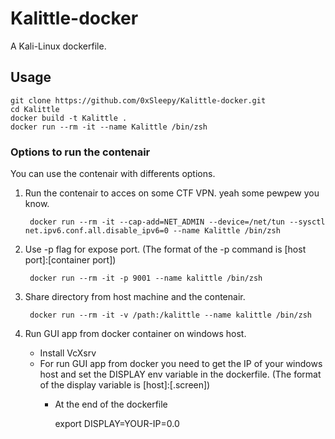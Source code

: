 # Kalittle-docker
A Kali-Linux dockerfile.

## Usage
    
    git clone https://github.com/0xSleepy/Kalittle-docker.git
    cd Kalittle
    docker build -t Kalittle .
    docker run --rm -it --name Kalittle /bin/zsh

### Options to run the contenair

You can use the contenair with differents options.

1. Run the contenair to acces on some CTF VPN. yeah some pewpew you know.

        docker run --rm -it --cap-add=NET_ADMIN --device=/net/tun --sysctl net.ipv6.conf.all.disable_ipv6=0 --name Kalittle /bin/zsh
   
2. Use -p flag for expose port. (The format of the -p command is [host port]:[container port]) 

        docker run --rm -it -p 9001 --name kalittle /bin/zsh
    
3. Share directory from host machine and the contenair.

        docker run --rm -it -v /path:/kalittle --name kalittle /bin/zsh

4. Run GUI app from docker container on windows host.

   * Install VcXsrv 
   * For run GUI app from docker you need to get the IP of your windows host and set the DISPLAY env variable in the dockerfile. (The format of the display variable is [host]:<display>[.screen])
      - At the end of the dockerfile
         
         export DISPLAY=YOUR-IP=0.0
        
    